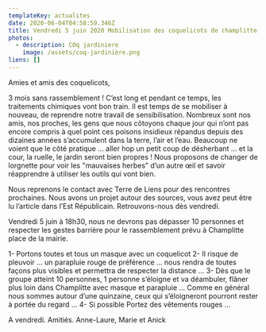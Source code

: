 ```yaml
---
templateKey: actualites
date: 2020-06-04T04:58:59.346Z
title: Vendredi 5 juin 2020 Mobilisation des coquelicots de champlitte
photos:
  - description: COq jardiniere
    image: /assets/coq-jardinière.png
liens: []
---
```

  Amies et amis des coquelicots,

3 mois sans rassemblement ! 
C’est long et pendant ce temps, les traitements chimiques vont bon train. 
Il est temps de se mobiliser à nouveau, de reprendre notre travail de sensibilisation. Nombreux sont nos amis, nos proches, les gens que nous côtoyons chaque jour qui n’ont pas encore compris à quel point ces poisons insidieux répandus depuis des dizaines années s’accumulent dans la terre, l’air et l’eau. Beaucoup ne voient que le côté pratique ... aller hop un petit coup de désherbant ... et la cour, la ruelle, le jardin seront bien propres ! Nous proposons de changer de lorgnette pour voir les "mauvaises herbes" d’un autre œil et savoir réapprendre à utiliser les outils qui vont bien.

Nous reprenons le contact avec Terre de Liens pour des rencontres prochaines. 
Nous avons un projet autour des sources, vous avez peut être lu l’article dans l’Est Républicain.
Retrouvons-nous dès vendredi.

Vendredi 5 juin à 18h30, nous ne devrons pas dépasser 10 personnes et respecter les gestes barrière pour le rassemblement prévu à Champlitte place de la mairie. 

1- Portons toutes et tous un masque avec un coquelicot
2- Il risque de pleuvoir … un parapluie rouge de préférence … nous rendra de toutes façons plus visibles et permettra de respecter la distance ...
3- Dès que le groupe atteint 10 personnes, 1 personne s’éloigne et va déambuler, flâner plus loin dans Champlitte avec masque et parapluie … Comme en général nous sommes autour d’une quinzaine, ceux qui s’éloigneront pourront rester à portée du regard …
4- Si possible Portez des vêtements rouges …


A vendredi.
Amitiés.
Anne-Laure, Marie et Anick
